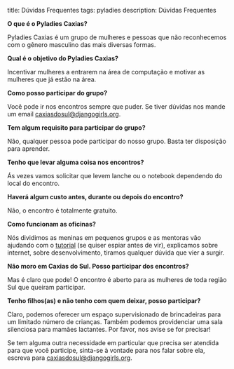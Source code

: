 title: Dúvidas Frequentes
tags: pyladies
description: Dúvidas Frequentes
<!-- template: page -->


**O que é o Pyladies Caxias?**

Pyladies Caxias é um grupo de mulheres e pessoas que não reconhecemos com o gênero masculino das mais diversas formas.

**Qual é o objetivo do Pyladies Caxias?**

Incentivar mulheres a entrarem na área de computação e motivar as mulheres que já estão na área.

**Como posso participar do grupo?**

Você pode ir nos encontros sempre que puder. Se tiver dúvidas nos mande um email [caxiasdosul@djangogirls.org](mailto:caxiasdosul@djangogirls.org).

**Tem algum requisito para participar do grupo?**

Não, qualquer pessoa pode participar do nosso grupo. Basta ter disposição para aprender.

**Tenho que levar alguma coisa nos encontros?**

Ás vezes vamos solicitar que levem lanche ou o notebook dependendo do local do encontro.

**Haverá algum custo antes, durante ou depois do encontro?**

Não, o encontro é totalmente gratuito.

**Como funcionam as oficinas?**

Nós dividimos as meninas em pequenos grupos e as mentoras vão ajudando com o [tutorial](https://tutorial.djangogirls.org/pt/index.html) (se quiser espiar antes de vir), explicamos sobre internet, sobre desenvolvimento, tiramos qualquer dúvida que vier a surgir.

**Não moro em Caxias do Sul. Posso participar dos encontros?**

Mas é claro que pode! O encontro é aberto para as mulheres de toda região Sul que queiram participar.

**Tenho filhos(as) e não tenho com quem deixar, posso participar?**

Claro, podemos oferecer um espaço supervisionado de brincadeiras para um limitado número de crianças. Também podemos providenciar uma sala silenciosa para mamães lactantes. Por favor, nos avise se for precisar!

Se tem alguma outra necessidade em particular que precisa ser atendida para que você participe, sinta-se à vontade para nos falar sobre ela, escreva para [caxiasdosul@djangogirls.org](mailto:caxiasdosul@djangogirls.org).
